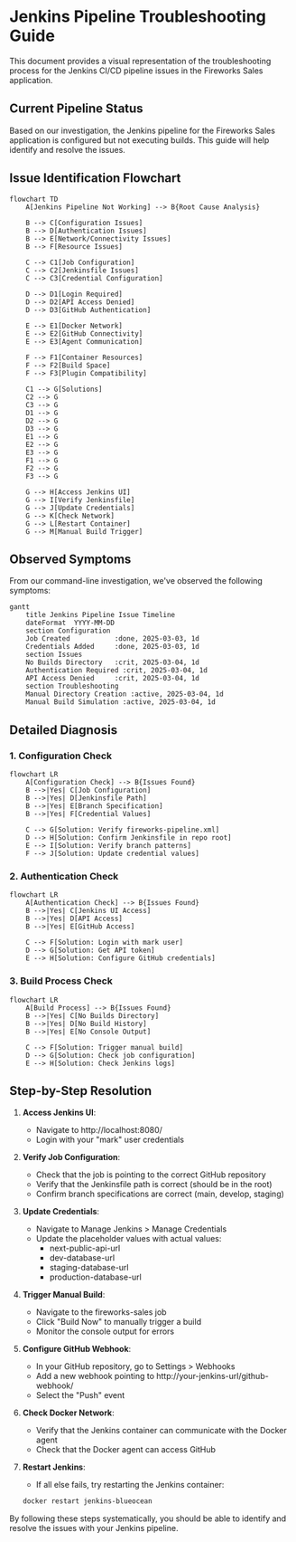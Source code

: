 # Jenkins Pipeline Troubleshooting Guide

This document provides a visual representation of the troubleshooting process for the Jenkins CI/CD pipeline issues in the Fireworks Sales application.

## Current Pipeline Status

Based on our investigation, the Jenkins pipeline for the Fireworks Sales application is configured but not executing builds. This guide will help identify and resolve the issues.

## Issue Identification Flowchart

```mermaid
flowchart TD
    A[Jenkins Pipeline Not Working] --> B{Root Cause Analysis}
    
    B --> C[Configuration Issues]
    B --> D[Authentication Issues]
    B --> E[Network/Connectivity Issues]
    B --> F[Resource Issues]
    
    C --> C1[Job Configuration]
    C --> C2[Jenkinsfile Issues]
    C --> C3[Credential Configuration]
    
    D --> D1[Login Required]
    D --> D2[API Access Denied]
    D --> D3[GitHub Authentication]
    
    E --> E1[Docker Network]
    E --> E2[GitHub Connectivity]
    E --> E3[Agent Communication]
    
    F --> F1[Container Resources]
    F --> F2[Build Space]
    F --> F3[Plugin Compatibility]
    
    C1 --> G[Solutions]
    C2 --> G
    C3 --> G
    D1 --> G
    D2 --> G
    D3 --> G
    E1 --> G
    E2 --> G
    E3 --> G
    F1 --> G
    F2 --> G
    F3 --> G
    
    G --> H[Access Jenkins UI]
    G --> I[Verify Jenkinsfile]
    G --> J[Update Credentials]
    G --> K[Check Network]
    G --> L[Restart Container]
    G --> M[Manual Build Trigger]
```

## Observed Symptoms

From our command-line investigation, we've observed the following symptoms:

```mermaid
gantt
    title Jenkins Pipeline Issue Timeline
    dateFormat  YYYY-MM-DD
    section Configuration
    Job Created           :done, 2025-03-03, 1d
    Credentials Added     :done, 2025-03-03, 1d
    section Issues
    No Builds Directory   :crit, 2025-03-04, 1d
    Authentication Required :crit, 2025-03-04, 1d
    API Access Denied     :crit, 2025-03-04, 1d
    section Troubleshooting
    Manual Directory Creation :active, 2025-03-04, 1d
    Manual Build Simulation :active, 2025-03-04, 1d
```

## Detailed Diagnosis

### 1. Configuration Check

```mermaid
flowchart LR
    A[Configuration Check] --> B{Issues Found}
    B -->|Yes| C[Job Configuration]
    B -->|Yes| D[Jenkinsfile Path]
    B -->|Yes| E[Branch Specification]
    B -->|Yes| F[Credential Values]
    
    C --> G[Solution: Verify fireworks-pipeline.xml]
    D --> H[Solution: Confirm Jenkinsfile in repo root]
    E --> I[Solution: Verify branch patterns]
    F --> J[Solution: Update credential values]
```

### 2. Authentication Check

```mermaid
flowchart LR
    A[Authentication Check] --> B{Issues Found}
    B -->|Yes| C[Jenkins UI Access]
    B -->|Yes| D[API Access]
    B -->|Yes| E[GitHub Access]
    
    C --> F[Solution: Login with mark user]
    D --> G[Solution: Get API token]
    E --> H[Solution: Configure GitHub credentials]
```

### 3. Build Process Check

```mermaid
flowchart LR
    A[Build Process] --> B{Issues Found}
    B -->|Yes| C[No Builds Directory]
    B -->|Yes| D[No Build History]
    B -->|Yes| E[No Console Output]
    
    C --> F[Solution: Trigger manual build]
    D --> G[Solution: Check job configuration]
    E --> H[Solution: Check Jenkins logs]
```

## Step-by-Step Resolution

1. **Access Jenkins UI**:
   - Navigate to http://localhost:8080/
   - Login with your "mark" user credentials

2. **Verify Job Configuration**:
   - Check that the job is pointing to the correct GitHub repository
   - Verify that the Jenkinsfile path is correct (should be in the root)
   - Confirm branch specifications are correct (main, develop, staging)

3. **Update Credentials**:
   - Navigate to Manage Jenkins > Manage Credentials
   - Update the placeholder values with actual values:
     - next-public-api-url
     - dev-database-url
     - staging-database-url
     - production-database-url

4. **Trigger Manual Build**:
   - Navigate to the fireworks-sales job
   - Click "Build Now" to manually trigger a build
   - Monitor the console output for errors

5. **Configure GitHub Webhook**:
   - In your GitHub repository, go to Settings > Webhooks
   - Add a new webhook pointing to http://your-jenkins-url/github-webhook/
   - Select the "Push" event

6. **Check Docker Network**:
   - Verify that the Jenkins container can communicate with the Docker agent
   - Check that the Docker agent can access GitHub

7. **Restart Jenkins**:
   - If all else fails, try restarting the Jenkins container:
   ```bash
   docker restart jenkins-blueocean
   ```

By following these steps systematically, you should be able to identify and resolve the issues with your Jenkins pipeline. 